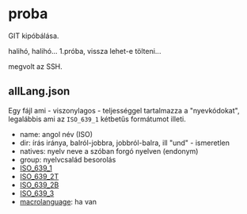 # proba

GIT kipóbálása.

halihó, halihó... 1.próba, vissza lehet-e tölteni...

megvolt az SSH.

## allLang.json

Egy fájl ami - viszonylagos - teljességgel tartalmazza a "nyevkódokat", legalábbis ami az `ISO_639_1` kétbetűs formátumot illeti.

- name: angol név (ISO)
- dir: írás iránya, balról-jobbra, jobbról-balra, ill "und" - ismeretlen
- natives: nyelv neve a szóban forgó nyelven (endonym)
- group: nyelvcsalád besorolás
- [ISO_639_1](https://en.wikipedia.org/wiki/ISO_639-1)
- [ISO_639_2T](https://en.wikipedia.org/wiki/ISO_639-2)
- [ISO_639_2B](https://en.wikipedia.org/wiki/ISO_639-2)
- [ISO_639_3](https://en.wikipedia.org/wiki/ISO_639-3)
- [macrolanguage](https://en.wikipedia.org/wiki/ISO_639_macrolanguage): ha van
